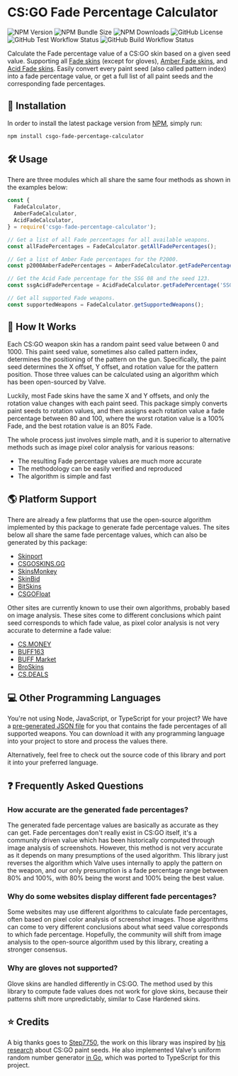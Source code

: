 # CS:GO Fade Percentage Calculator

![NPM Version](https://img.shields.io/npm/v/csgo-fade-percentage-calculator)
![NPM Bundle Size](https://img.shields.io/bundlephobia/min/csgo-fade-percentage-calculator?label=size)
![NPM Downloads](https://img.shields.io/npm/dm/csgo-fade-percentage-calculator)
![GitHub License](https://img.shields.io/github/license/chescos/csgo-fade-percentage-calculator)
![GitHub Test Workflow Status](https://img.shields.io/github/actions/workflow/status/chescos/csgo-fade-percentage-calculator/test.yml?branch=master&label=tests)
![GitHub Build Workflow Status](https://img.shields.io/github/actions/workflow/status/chescos/csgo-fade-percentage-calculator/build.yml?branch=master&label=build)

Calculate the Fade percentage value of a CS:GO skin based on a given seed value. Supporting all
[Fade skins](https://csgoskins.gg/families/fade) (except for gloves),
[Amber Fade skins](https://csgoskins.gg/families/amber-fade), and
[Acid Fade skins](https://csgoskins.gg/families/acid-fade). Easily convert every paint seed (also called pattern index)
into a fade percentage value, or get a full list of all paint seeds and the corresponding fade percentages.

## 🚀 Installation

In order to install the latest package version from
[NPM](https://www.npmjs.com/package/csgo-fade-percentage-calculator), simply run:

```bash
npm install csgo-fade-percentage-calculator
```

## 🛠 Usage

There are three modules which all share the same four methods as shown in the examples below:

```js
const {
  FadeCalculator,
  AmberFadeCalculator,
  AcidFadeCalculator,
} = require('csgo-fade-percentage-calculator');

// Get a list of all Fade percentages for all available weapons.
const allFadePercentages = FadeCalculator.getAllFadePercentages();

// Get a list of Amber Fade percentages for the P2000.
const p2000AmberFadePercentages = AmberFadeCalculator.getFadePercentages('P2000');

// Get the Acid Fade percentage for the SSG 08 and the seed 123.
const ssgAcidFadePercentage = AcidFadeCalculator.getFadePercentage('SSG 08', 123);

// Get all supported Fade weapons.
const supportedWeapons = FadeCalculator.getSupportedWeapons();
```

## 📜 How It Works

Each CS:GO weapon skin has a random paint seed value between 0 and 1000. This paint seed value, sometimes also
called pattern index, determines the positioning of the pattern on the gun. Specifically, the paint seed determines
the X offset, Y offset, and rotation value for the pattern position. Those three values can be calculated using
an algorithm which has been open-sourced by Valve.

Luckily, most Fade skins have the same X and Y offsets, and only the rotation value changes with each paint seed.
This package simply converts paint seeds to rotation values, and then assigns each rotation value a fade percentage
between 80 and 100, where the worst rotation value is a 100% Fade, and the best rotation value is an 80% Fade.

The whole process just involves simple math, and it is superior to alternative methods such as image pixel color
analysis for various reasons:

- The resulting Fade percentage values are much more accurate
- The methodology can be easily verified and reproduced
- The algorithm is simple and fast

## 🌎 Platform Support

There are already a few platforms that use the open-source algorithm implemented by this package to generate
fade percentage values. The sites below all share the same fade percentage values, which can also be generated by
this package:

- [Skinport](https://skinport.com/)
- [CSGOSKINS.GG](https://csgoskins.gg/)
- [SkinsMonkey](https://skinsmonkey.com/)
- [SkinBid](https://skinbid.com/)
- [BitSkins](https://p2p.bitskins.com/)
- [CSGOFloat](https://csgofloat.com/)

Other sites are currently known to use their own algorithms, probably based on image analysis. These sites come
to different conclusions which paint seed corresponds to which fade value, as pixel color analysis is not
very accurate to determine a fade value:

- [CS.MONEY](https://cs.money/)
- [BUFF163](https://buff.163.com/)
- [BUFF Market](https://buff.market/)
- [BroSkins](https://broskins.com/)
- [CS.DEALS](https://cs.deals/)

## 💻 Other Programming Languages

You're not using Node, JavaScript, or TypeScript for your project? We have a
[pre-generated JSON file](https://raw.githubusercontent.com/chescos/csgo-fade-percentage-calculator/master/generated/fade-percentages.json)
for you that contains the fade percentages of all supported weapons. You can download it with any programming language
into your project to store and process the values there.

Alternatively, feel free to check out the source code of this library and port it into your preferred language.

## ❓ Frequently Asked Questions

### How accurate are the generated fade percentages?

The generated fade percentage values are basically as accurate as they can get. Fade percentages don't really exist
in CS:GO itself, it's a community driven value which has been historically computed through image analysis of
screenshots. However, this method is not very accurate as it depends on many presumptions of the used algorithm.
This library just reverses the algorithm which Valve uses internally to apply the pattern on the weapon, and our only
presumption is a fade percentage range between 80% and 100%, with 80% being the worst and 100% being the best value.

### Why do some websites display different fade percentages?

Some websites may use different algorithms to calculate fade percentages, often based on pixel color analysis of
screenshot images. Those algorithms can come to very different conclusions about what seed value corresponds to which
fade percentage. Hopefully, the community will shift from image analysis to the open-source algorithm used by this
library, creating a stronger consensus.

### Why are gloves not supported?

Glove skins are handled differently in CS:GO. The method used by this library to compute fade values does not work
for glove skins, because their patterns shift more unpredictably, similar to Case Hardened skins.

## ⭐ Credits

A big thanks goes to [Step7750](https://github.com/Step7750), the work on this library was inspired by
[his research](https://www.reddit.com/r/GlobalOffensiveTrade/comments/b7g538/psa_how_paint_seed_actually_works_technical/)
about CS:GO paint seeds. He also implemented Valve's uniform random number generator
[in Go](https://github.com/Step7750/UniformRandom), which was ported to TypeScript for this project.
